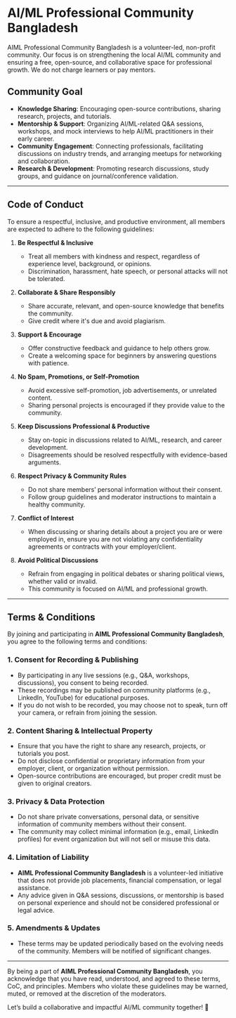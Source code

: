 # AI/ML Professional Community Bangladesh
AIML Professional Community Bangladesh is a volunteer-led, non-profit community. Our focus is on strengthening the local AI/ML community and ensuring a free, open-source, and collaborative space for professional growth. We do not charge learners or pay mentors. 

## **Community Goal**  
- **Knowledge Sharing**: Encouraging open-source contributions, sharing research, projects, and tutorials.  
- **Mentorship & Support**: Organizing AI/ML-related Q&A sessions, workshops, and mock interviews to help AI/ML practitioners in their early career.  
- **Community Engagement**: Connecting professionals, facilitating discussions on industry trends, and arranging meetups for networking and collaboration.  
- **Research & Development**: Promoting research discussions, study groups, and guidance on journal/conference validation.  

---

## **Code of Conduct**  
To ensure a respectful, inclusive, and productive environment, all members are expected to adhere to the following guidelines:  

1. **Be Respectful & Inclusive**  
   - Treat all members with kindness and respect, regardless of experience level, background, or opinions.  
   - Discrimination, harassment, hate speech, or personal attacks will not be tolerated.  

2. **Collaborate & Share Responsibly**  
   - Share accurate, relevant, and open-source knowledge that benefits the community.  
   - Give credit where it's due and avoid plagiarism.  

3. **Support & Encourage**  
   - Offer constructive feedback and guidance to help others grow.  
   - Create a welcoming space for beginners by answering questions with patience.  

4. **No Spam, Promotions, or Self-Promotion**  
   - Avoid excessive self-promotion, job advertisements, or unrelated content.  
   - Sharing personal projects is encouraged if they provide value to the community.  

5. **Keep Discussions Professional & Productive**  
   - Stay on-topic in discussions related to AI/ML, research, and career development.  
   - Disagreements should be resolved respectfully with evidence-based arguments.  

6. **Respect Privacy & Community Rules**  
   - Do not share members’ personal information without their consent.  
   - Follow group guidelines and moderator instructions to maintain a healthy community.

7. **Conflict of Interest**
   - When discussing or sharing details about a project you are or were employed in, ensure you are not violating any confidentiality agreements or contracts with your employer/client.

8. **Avoid Political Discussions**
   - Refrain from engaging in political debates or sharing political views, whether valid or invalid.
   - This community is focused on AI/ML and professional growth.

---

## **Terms & Conditions**  

By joining and participating in **AIML Professional Community Bangladesh**, you agree to the following terms and conditions:  

### **1. Consent for Recording & Publishing**  
- By participating in any live sessions (e.g., Q&A, workshops, discussions), you consent to being recorded.  
- These recordings may be published on community platforms (e.g., LinkedIn, YouTube) for educational purposes.  
- If you do not wish to be recorded, you may choose not to speak, turn off your camera, or refrain from joining the session.  

### **2. Content Sharing & Intellectual Property**  
- Ensure that you have the right to share any research, projects, or tutorials you post.  
- Do not disclose confidential or proprietary information from your employer, client, or organization without permission.  
- Open-source contributions are encouraged, but proper credit must be given to original creators.  

### **3. Privacy & Data Protection**  
- Do not share private conversations, personal data, or sensitive information of community members without their consent.  
- The community may collect minimal information (e.g., email, LinkedIn profiles) for event organization but will not sell or misuse this data.  

### **4. Limitation of Liability**  
- **AIML Professional Community Bangladesh** is a volunteer-led initiative that does not provide job placements, financial compensation, or legal assistance.  
- Any advice given in Q&A sessions, discussions, or mentorship is based on personal experience and should not be considered professional or legal advice.  

### **5. Amendments & Updates**  
- These terms may be updated periodically based on the evolving needs of the community. Members will be notified of significant changes.    

---

By being a part of **AIML Professional Community Bangladesh**, you acknowledge that you have read, understood, and agreed to these terms, CoC, and principles. Members who violate these guidelines may be warned, muted, or removed at the discretion of the moderators.  

Let’s build a collaborative and impactful AI/ML community together! 🚀  
